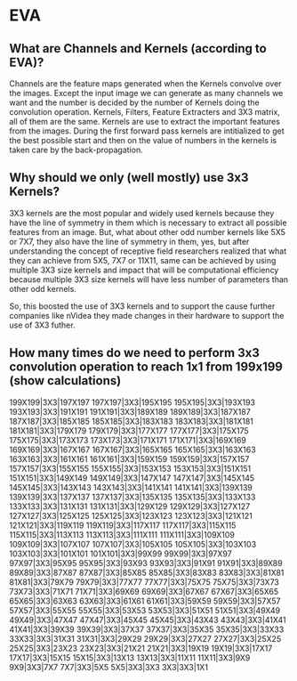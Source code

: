 # EVA

## What are Channels and Kernels (according to EVA)?
Channels are the feature maps generated when the Kernels convolve over the images. Except the input image we can generate as many channels we want and the number is decided by the number of Kernels doing the convolution operation.
Kernels, Filters, Feature Extracters and 3X3 matrix, all of them are the same. Kernels are use to extract the important features from the images. During the first forward pass kernels are intitialized to get the best possible start and then on the value of numbers in the kernels is taken care by the back-propagation.

## Why should we only (well mostly) use 3x3 Kernels?
3X3 kernels are the most popular and widely used kernels because they have the line of symmetry in them which is necessary to extract all possible features from an image. But, what about other odd number kernels like 5X5 or 7X7, they also have the line of symmetry in them, yes, but after understanding the concept of receptive field researchers realized that what they can achieve from 5X5, 7X7 or 11X11, same can be achieved by using multiple 3X3 size kernels and impact that will be computational efficiency because multiple 3X3 size kernels will have less number of parameters than other odd kernels.

So, this boosted the use of 3X3 kernels and to support the cause further companies like nVidea they made changes in their hardware to support the use of 3X3 futher.

## How many times do we need to perform 3x3 convolution operation to reach 1x1 from 199x199 (show calculations)
199X199|3X3|197X197 197X197|3X3|195X195 195X195|3X3|193X193 193X193|3X3|191X191 191X191|3X3|189X189
189X189|3X3|187X187 187X187|3X3|185X185 185X185|3X3|183X183 183X183|3X3|181X181 181X181|3X3|179X179
179X179|3X3|177X177 177X177|3X3|175X175 175X175|3X3|173X173 173X173|3X3|171X171 171X171|3X3|169X169
169X169|3X3|167X167 167X167|3X3|165X165 165X165|3X3|163X163 163X163|3X3|161X161 161X161|3X3|159X159
159X159|3X3|157X157 157X157|3X3|155X155 155X155|3X3|153X153 153X153|3X3|151X151 151X151|3X3|149X149
149X149|3X3|147X147 147X147|3X3|145X145 145X145|3X3|143X143 143X143|3X3|141X141 141X141|3X3|139X139
139X139|3X3|137X137 137X137|3X3|135X135 135X135|3X3|133X133 133X133|3X3|131X131 131X131|3X3|129X129
129X129|3X3|127X127 127X127|3X3|125X125 125X125|3X3|123X123 123X123|3X3|121X121 121X121|3X3|119X119
119X119|3X3|117X117 117X117|3X3|115X115 115X115|3X3|113X113 113X113|3X3|111X111 111X111|3X3|109X109
109X109|3X3|107X107 107X107|3X3|105X105 105X105|3X3|103X103 103X103|3X3|101X101 101X101|3X3|99X99
99X99|3X3|97X97 97X97|3X3|95X95 95X95|3X3|93X93 93X93|3X3|91X91 91X91|3X3|89X89
89X89|3X3|87X87 87X87|3X3|85X85 85X85|3X3|83X83 83X83|3X3|81X81 81X81|3X3|79X79
79X79|3X3|77X77 77X77|3X3|75X75 75X75|3X3|73X73 73X73|3X3|71X71 71X71|3X3|69X69
69X69|3X3|67X67 67X67|3X3|65X65 65X65|3X3|63X63 63X63|3X3|61X61 61X61|3X3|59X59
59X59|3X3|57X57 57X57|3X3|55X55 55X55|3X3|53X53 53X53|3X3|51X51 51X51|3X3|49X49
49X49|3X3|47X47 47X47|3X3|45X45 45X45|3X3|43X43 43X43|3X3|41X41 41X41|3X3|39X39
39X39|3X3|37X37 37X37|3X3|35X35 35X35|3X3|33X33 33X33|3X3|31X31 31X31|3X3|29X29
29X29|3X3|27X27 27X27|3X3|25X25 25X25|3X3|23X23 23X23|3X3|21X21 21X21|3X3|19X19
19X19|3X3|17X17 17X17|3X3|15X15 15X15|3X3|13X13 13X13|3X3|11X11 11X11|3X3|9X9
9X9|3X3|7X7 7X7|3X3|5X5 5X5|3X3|3X3 3X3|3X3|1X1 
